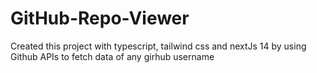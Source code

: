 # GitHub-Repo-Viewer
Created this project with typescript, tailwind css and nextJs 14 by using Github APIs to fetch data of any girhub username
